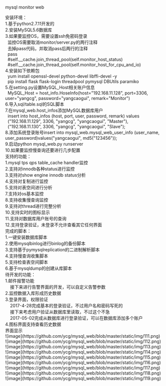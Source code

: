 mysql monitor web</br>
</hr>
安装环境：</br>
1.基于python2.7.11开发的</br>
2.安装MySQL5.6数据库</br>
3.如果要监控OS，需要设置ssh免密码登录</br>
    &nbsp;&nbsp;监控OS需要取消monitor/server.py的两行注释</br>
    &nbsp;&nbsp;去掉pass代码，并取消pass后两行的注释</br>
    &nbsp;&nbsp;pass</br>
    &nbsp;&nbsp;#self.__cache.join_thread_pool(self.monitor_host_status)</br>
    &nbsp;&nbsp;#self.__cache.join_thread_pool(self.monitor_host_for_cpu_and_io)</br>
4.安装如下依赖包</br>
    &nbsp;&nbsp;yum install openssl-devel python-devel libffi-devel -y</br>
    &nbsp;&nbsp;pip install flask flask-login threadpool pymysql DBUtils paramiko</br>
5.在setting.py设置MySQL_Host相关账户信息</br>
    &nbsp;&nbsp;MySQL_Host = host_info.HoseInfo(host="192.168.11.128", port=3306, user="yangcg", password="yangcaogui", remark="Monitor")</br>
6.导入sql/table.sql的SQL脚本</br>
7.在mysql_web.host_infos添加MySQL数据库用户</br>
    &nbsp;&nbsp;insert into host_infos (host, port, user, password, remark) values</br>
    &nbsp;&nbsp;("192.168.11.129", 3306, "yangcg", "yangcaogui", "Master"),</br>
    &nbsp;&nbsp;("192.168.11.130", 3306, "yangcg", "yangcaogui", "Slave");</br>
8.添加系统登录账号insert into mysql_web.mysql_web_user_info (user_name, user_password)values("yangcaogui", md5("123456"));</br>
9.启动python mysql_web.py runserver</br>
10.如果要监控慢查询还要进行几步配置</br>
</hr>
支持的功能：</br>
1.mysql tps qps table_cache handler监控</br>
2.支持对innodb各种status进行监控</br>
3.支持对show engine innodb status分析</br>
4.支持对复制进行监控</br>
5.支持对表空间进行分析</br>
7.支持对os基本监控</br>
8.支持收集慢查询监控</br>
9.支持对thread进行完整分析</br>
10.支持实时的图标显示</br>
11.支持对数据库用户账号的查询</br>
12.支持登录验证，未登录不允许查看其它任何界面</br>
</hr>
完成的脚本：</br>
1.一键安装数据库脚本</br>
2.使用mysqlbinlog进行binlog的备份脚本</br>
3.支持基于pymysqlreplication的二进制解析脚本</br>
4.支持慢查询收集脚本</br>
5.支持检查表空间脚本</br>
6.基于mysqldump的创建从库脚本</br>
</hr>
待开发的功能：</br>
1.邮件报警功能</br>
&nbsp;&nbsp;&nbsp;&nbsp;接下来进行告警界面的开发，可以自定义告警参数</br>
2.监控数据入库形成历史数据</br>
3.登录界面，权限验证</br>
&nbsp;&nbsp;&nbsp;&nbsp;2017-4-28完成基本的登录验证，不过用户名和密码写死的</br>
&nbsp;&nbsp;&nbsp;&nbsp;接下来考虑用户验证从数据库里读取，不过这个不急</br>
&nbsp;&nbsp;&nbsp;&nbsp;2017-05-02完成从数据库进行登录验证，可以在数据库添加多个账户</br>
4.图标界面支持查看历史数据</br>
</hr>
界面显示</br>
![image](https://github.com/ycg/mysql_web/blob/master/static/img/111.png)
![image](https://github.com/ycg/mysql_web/blob/master/static/img/112.png)
![image](https://github.com/ycg/mysql_web/blob/master/static/img/113.png)
![image](https://github.com/ycg/mysql_web/blob/master/static/img/114.png)
![image](https://github.com/ycg/mysql_web/blob/master/static/img/115.png)
![image](https://github.com/ycg/mysql_web/blob/master/static/img/116.png)
![image](https://github.com/ycg/mysql_web/blob/master/static/img/117.png)
![image](https://github.com/ycg/mysql_web/blob/master/static/img/118.png)
![image](https://github.com/ycg/mysql_web/blob/master/static/img/119.png)
